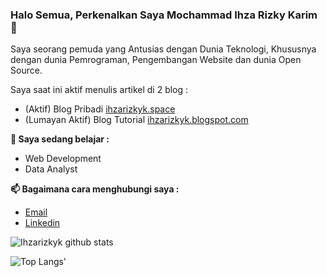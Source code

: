 ### Halo Semua, Perkenalkan Saya Mochammad Ihza Rizky Karim 👋

Saya seorang pemuda yang Antusias dengan Dunia Teknologi, Khususnya
dengan dunia Pemrograman, Pengembangan Website dan dunia Open Source.

Saya saat ini aktif menulis artikel di 2 blog :
- (Aktif) Blog Pribadi [ihzarizkyk.space](http://ihzarizkyk.space/)
- (Lumayan Aktif) Blog Tutorial [ihzarizkyk.blogspot.com](https://ihzarizkyk.blogspot.com/)

<!--
**ihzarizkyk/ihzarizkyk** is a ✨ _special_ ✨ repository because its `README.md` (this file) appears on your GitHub profile.

Here are some ideas to get you started:

- 🔭 I’m currently working on ...
- 🌱 I’m currently learning ...
- 👯 I’m looking to collaborate on ...
- 🤔 I’m looking for help with ...
- 💬 Ask me about ...
- 😄 Pronouns: ...
- ⚡ Fun fact: ...
-->

**🌱 Saya sedang belajar :**

- Web Development
- Data Analyst

**📫 Bagaimana cara menghubungi saya :**

- [Email](mailto:ihzarizky30@gmail.com)
- [Linkedin](https://www.linkedin.com/in/mochammad-ihza-rizky-karim/)

![Ihzarizkyk github stats](https://github-readme-stats.vercel.app/api?username=ihzarizkyk&show_icons=true)

![Top Langs'](https://github-readme-stats.vercel.app/api/top-langs/?username=ihzarizkyk&layout=compact)
